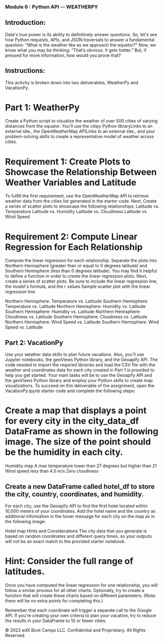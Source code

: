 ###              Module 6 : Python API -- WEATHERPY

## Introduction:
Data's true power is its ability to definitively answer questions. So, let's see how Python requests, APIs, and JSON traversals to answer a fundamental question: "What is the weather like as we approach the equator?"
Now, we know what you may be thinking: “That’s obvious. It gets hotter.” But, if pressed for more information, how would you prove that?

## Instructions: 
This activity is broken down into two deliverables, WeatherPy and VacationPy.

# Part 1: WeatherPy
Create a Python script to visualize the weather of over 500 cities of varying distances from the equator. You'll use the citipy Python libraryLinks to an external site., the OpenWeatherMap APILinks to an external site., and your problem-solving skills to create a representative model of weather across cities.

# Requirement 1: Create Plots to Showcase the Relationship Between Weather Variables and Latitude
To fulfill the first requirement, use the OpenWeatherMap API to retrieve weather data from the cities list generated in the starter code. Next, Create a series of scatter plots to showcase the following relationships:
Latitude vs. Temperature
Latitude vs. Humidity
Latitude vs. Cloudiness
Latitude vs. Wind Speed

# Requirement 2: Compute Linear Regression for Each Relationship
Compute the linear regression for each relationship. Separate the plots into Northern Hemisphere (greater than or equal to 0 degrees latitude) and Southern Hemisphere (less than 0 degrees latitude). You may find it helpful to define a function in order to create the linear regression plots.
Next, create a series of scatter plots. Be sure to include the linear regression line, the model's formula, and the r values 
Sample scatter plot with the linear regression line.

Northern Hemisphere: Temperature vs. Latitude
Southern Hemisphere: Temperature vs. Latitude
    Northern Hemisphere: Humidity vs. Latitude
    Southern Hemisphere: Humidity vs. Latitude
        Northern Hemisphere: Cloudiness vs. Latitude
        Southern Hemisphere: Cloudiness vs. Latitude
            Northern Hemisphere: Wind Speed vs. Latitude
            Southern Hemisphere: Wind Speed vs. Latitude

## Part 2: VacationPy
Use your weather data skills to plan future vacations. Also, you'll use Jupyter notebooks, the geoViews Python library, and the Geoapify API.
The code needed to import the required libraries and load the CSV file with the weather and coordinates data for each city created in Part 1 is provided to help you get started.
Your main tasks will be to use the Geoapify API and the geoViews Python library and employ your Python skills to create map visualizations.
To succeed on this deliverable of the assignment, open the VacationPy.ipynb starter code and complete the following steps:

# Create a map that displays a point for every city in the city_data_df DataFrame as shown in the following image. The size of the point should be the humidity in each city.
Humidity map
    A max temperature lower than 27 degrees but higher than 21
    Wind speed less than 4.5 m/s
    Zero cloudiness

## Create a new DataFrame called hotel_df to store the city, country, coordinates, and humidity.
For each city, use the Geoapify API to find the first hotel located within 10,000 meters of your coordinates.
Add the hotel name and the country as additional information in the hover message for each city on the map as in the following image:

Hotel map
Hints and Considerations
The city data that you generate is based on random coordinates and different query times, so your outputs will not be an exact match to the provided starter notebook.


# Hint: Consider the full range of latitudes.
Once you have computed the linear regression for one relationship, you will follow a similar process for all other charts. Optionally, try to create a function that will create these charts based on different parameters. (Note: there will be no extra points for completing this.)

Remember that each coordinate will trigger a separate call to the Google API. If you're creating your own criteria to plan your vacation, try to reduce the results in your DataFrame to 10 or fewer cities.

© 2022 edX Boot Camps LLC. Confidential and Proprietary. All Rights Reserved.
